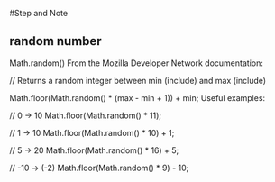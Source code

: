 #Step and Note


## random number

Math.random()
From the Mozilla Developer Network documentation:

// Returns a random integer between min (include) and max (include)

Math.floor(Math.random() * (max - min + 1)) + min;
Useful examples:

// 0 -> 10
Math.floor(Math.random() * 11);

// 1 -> 10
Math.floor(Math.random() * 10) + 1;

// 5 -> 20
Math.floor(Math.random() * 16) + 5;

// -10 -> (-2)
Math.floor(Math.random() * 9) - 10;
